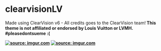 # clearvisionLV

Made using ClearVision v6 - All credits goes to the ClearVision team!<b>
**This theme is not affiliated or endorsed by Louis Vuitton or LVMH. #pleasedontsueme :(**

<a href="https://imgur.com/5SYxXv1"><img src="https://i.imgur.com/5SYxXv1.png" title="source: imgur.com" /></a>
<a href="https://imgur.com/aIbt32x"><img src="https://i.imgur.com/aIbt32x.png" title="source: imgur.com" /></a>
